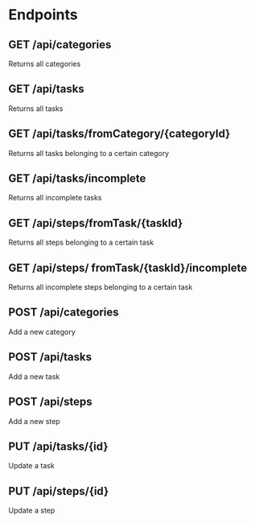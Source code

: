 # Endpoints

## GET /api/categories
Returns all categories

## GET /api/tasks
Returns all tasks

## GET /api/tasks/fromCategory/{categoryId}
Returns all tasks belonging to a certain category

## GET /api/tasks/incomplete
Returns all incomplete tasks

## GET /api/steps/fromTask/{taskId}
Returns all steps belonging to a certain task

## GET /api/steps/ fromTask/{taskId}/incomplete
Returns all incomplete steps belonging to a certain task

## POST /api/categories
Add a new category

## POST /api/tasks
Add a new task

## POST /api/steps
Add a new step

## PUT /api/tasks/{id}
Update a task

## PUT /api/steps/{id}
Update a step